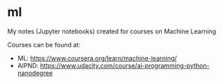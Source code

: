 # ml
My notes (Jupyter notebooks) created for courses on Machine Learning

Courses can be found at:
- ML: https://www.coursera.org/learn/machine-learning/
- AIPND: https://www.udacity.com/course/ai-programming-python-nanodegree